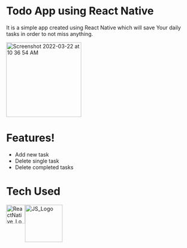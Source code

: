  <h1>Todo App using React Native</h1>

It is a simple app created using React Native which will save Your daily tasks in order to not miss anything.

<img width="200" alt="Screenshot 2022-03-22 at 10 36 54 AM" src="https://user-images.githubusercontent.com/16948492/159412232-3e3ae58a-1d53-4584-a095-b1d4bb261b54.png">

# Features!

 - Add new task
 - Delete single task
 - Delete completed tasks

# Tech Used
 <div style="display: flex;">
   <a href="https://www.reactnative.dev">
     <img src="https://d33wubrfki0l68.cloudfront.net/554c3b0e09cf167f0281fda839a5433f2040b349/ecfc9/img/header_logo.svg" alt="ReactNative_Logo" width="50"/>
   </a>
   <a href="https://www.javascript.com">
    <img src="http://code-institute-org.github.io/Full-Stack-Web-Developer-Stream-0/assets/javascript.png" alt="JS_Logo" width="100"/>
   </a>
 </div>
